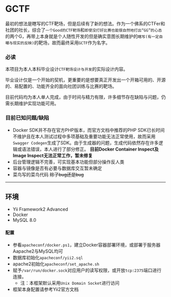 # GCTF
最初的想法是瞎写的CTF靶场，但是后续有了新的想法。作为一个佛系的CTFer和社团的社长，综合了`一个Good的CTF靶场`和`即使没打好比赛也能很自然地打出“GG”的心态`的两个G，再带上本身就是个人随性开发的但是确实意图长期维护的`瞎写(有一定自嘲与现实的反映)`的靶场，故而最终采用`GCTF`作为名字。
### 必读
本项目为本人本科毕业设计`CTF靶场设计与开发`的实际设计内容。

毕业设计仅是一个开始的契机，更重要的是想要真正开发出一个开箱可用的、开源的、易配置的、功能齐全的面向社团训练与比赛的靶场。

目前代码均为本人单人完成，由于时间与精力有限，许多细节存在缺陷与问题，仍需长期维护实现功能可用。

### 目前已知问题/缺陷
* Docker SDK并不存在官方PHP版本，而官方文档中推荐的PHP SDK已长时间不维护且在本人测试过程中多项基础及重要功能无法正常使用，故而采用`Swagger Codegen`生成了SDK。由于生成器的问题，生成代码依然存在许多逻辑或语法错误，本人进行了部分修正。
  **目前Docker Container Inspect及Image Inspect无法正常工作，暂未修复**
* 后台管理逻辑不完善，可实现基本功能但部分操作反人类
* 容器与镜像是否有必要与数据库交互暂未确定
* 菜鸟写的菜鸟代码 ~~除了bug还是bug~~

---
## 环境
* Yii Framework2 Advanced
* Docker
* MySQL 8.0

####  配置
* 参看`apacheconf/docker.ps1`，建立Docker容器部署环境，或部署于服务器Aapache2与MySQL均可
* 数据库初始化`apacheconf/yii2.sql`
* apache2初始化`apacheconf/set_apache.sh`
* 赋予`/var/run/docker.sock`对应用户的读写权限，或开放`tcp:2375`端口进行连接。
  * 注：本框架默认采用`Unix Domain Socket`进行访问
* 框架本身配置请参考Yii2官方文档